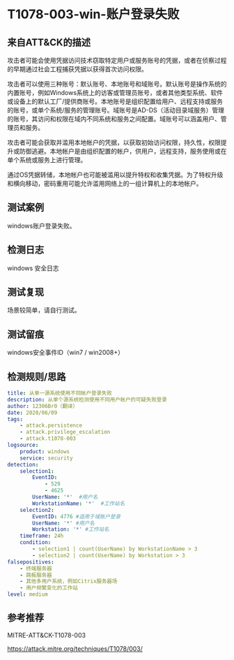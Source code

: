 # T1078-003-win-账户登录失败

## 来自ATT&CK的描述

攻击者可能会使用凭据访问技术窃取特定用户或服务账号的凭据，或者在侦察过程的早期通过社会工程捕获凭据以获得首次访问权限。

攻击者可以使用三种账号：默认账号、本地账号和域账号。默认账号是操作系统的内置账号，例如Windows系统上的访客或管理员账号，或者其他类型系统、软件或设备上的默认工厂/提供商账号。本地账号是组织配置给用户、远程支持或服务的账号，或单个系统/服务的管理账号。域账号是AD-DS（活动目录域服务）管理的账号，其访问和权限在域内不同系统和服务之间配置。域账号可以涵盖用户、管理员和服务。

攻击者可能会获取并滥用本地帐户的凭据，以获取初始访问权限，持久性，权限提升或防御逃避。本地帐户是由组织配置的帐户，供用户，远程支持，服务使用或在单个系统或服务上进行管理。

通过OS凭据转储，本地帐户也可能被滥用以提升特权和收集凭据。为了特权升级和横向移动，密码重用可能允许滥用网络上的一组计算机上的本地帐户。

## 测试案例

windows账户登录失败。

## 检测日志

windows 安全日志

## 测试复现

场景较简单，请自行测试。

## 测试留痕

windows安全事件ID（win7 / win2008+）

## 检测规则/思路

```yml
title: 从单一源系统使用不同帐户登录失败
description: 从单个源系统检测使用不同用户帐户的可疑失败登录
author: 12306Br0（翻译）
date: 2020/06/09
tags:
    - attack.persistence
    - attack.privilege_escalation
    - attack.t1078-003
logsource:
    product: windows
    service: security
detection:
    selection1:
        EventID:
            - 529
            - 4625
        UserName: '*'  #用户名
        WorkstationName: '*'  #工作站名
    selection2:
        EventID: 4776 #适用于域账户登录
        UserName: '*' #用户名
        Workstation: '*' #工作站名
    timeframe: 24h
    condition:
        - selection1 | count(UserName) by WorkstationName > 3
        - selection2 | count(UserName) by Workstation > 3
falsepositives:
    - 终端服务器
    - 跳板服务器
    - 其他多用户系统，例如Citrix服务器场
    - 用户频繁变化的工作站
level: medium
```

## 参考推荐

MITRE-ATT&CK-T1078-003

<https://attack.mitre.org/techniques/T1078/003/>
